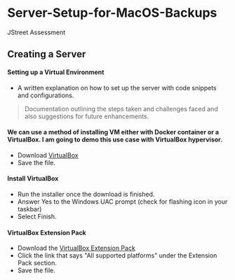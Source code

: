 # Server-Setup-for-MacOS-Backups
JStreet Assessment
## Creating a Server
#### Setting up a Virtual Environment

* A written explanation on how to set up the server with code snippets and configurations.
 > Documentation outlining the steps taken and challenges faced and also suggestions for future enhancements.
> 
#### We can use a method of installing VM either with Docker container or a VirtualBox. I am going to demo this use case with VirtualBox hypervisor.

- Download [VirtualBox]( https://www.virtualbox.org/)
- Save the file.
#### Install VirtualBox

- Run the installer once the download is finished.
- Answer Yes to the Windows UAC prompt (check for flashing icon in your taskbar)
- Select Finish.

#### VirtualBox Extension Pack

- Download the [VirtualBox Extension Pack](https://www.virtualbox.org/wiki/Downloads)
- Click the link that says "All supported platforms" under the Extension Pack section.
- Save the file.

  
